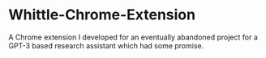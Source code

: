 # Whittle-Chrome-Extension
A Chrome extension I developed for an eventually abandoned project for a GPT-3 based research assistant which had some promise.
